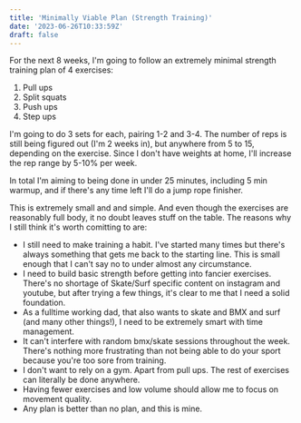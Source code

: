 ```yaml
---
title: 'Minimally Viable Plan (Strength Training)'
date: '2023-06-26T10:33:59Z'
draft: false
---
```


For the next 8 weeks, I'm going to follow an extremely minimal strength training
plan of 4 exercises:

1. Pull ups
2. Split squats 
3. Push ups
4. Step ups

I'm going to do 3 sets for each, pairing 1-2 and 3-4. The number of reps is
still being figured out (I'm 2 weeks in), but anywhere from 5 to 15, depending
on the exercise. Since I don't have weights at home, I'll increase the rep range
by 5-10% per week.

In total I'm aiming to being done in under 25 minutes, including 5 min warmup,
and if there's any time left I'll do a jump rope finisher.

This is extremely small and and simple. And even though the exercises are
reasonably full body, it no doubt leaves stuff on the table. The
reasons why I still think it's worth comitting to are:

- I still need to make training a habit. I've started many times but there's
always something that gets me back to the starting line.  This is small enough
that I can't say no to under almost any circumstance.
- I need to build basic strength before getting into fancier exercises. There's
no shortage of Skate/Surf specific content on instagram and youtube, but after
trying a few things, it's clear to me that I need a solid foundation.
- As a fulltime working dad, that also wants to skate and BMX and surf (and many
other things!), I need to be extremely smart with time management.
- It can't interfere with random bmx/skate sessions throughout the week. There's
nothing more frustrating than not being able to do your sport because you're too
sore from training.
- I don't want to rely on a gym. Apart from pull ups. The rest of
exercises can literally be done anywhere.
- Having fewer exercises and low volume should allow me to focus on movement
quality.
- Any plan is better than no plan, and this is mine.
